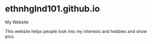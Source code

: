 # ethnhglnd101.github.io
My Website

This website helps people look into my interests and hobbies and show pics. 
